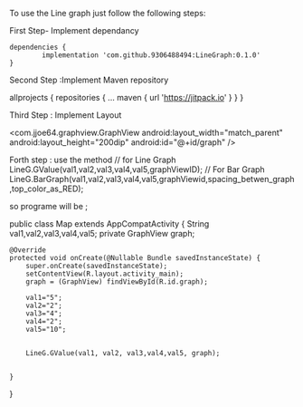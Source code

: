 To use the Line graph just follow the following steps:

First Step- Implement dependancy 

	dependencies {
	        implementation 'com.github.9306488494:LineGraph:0.1.0'
	}

Second Step :Implement Maven repository

allprojects {
		repositories {
			...
			maven { url 'https://jitpack.io' }
		}
	}

Third Step : Implement Layout

   <com.jjoe64.graphview.GraphView
        android:layout_width="match_parent"
        android:layout_height="200dip"
        android:id="@+id/graph" />

Forth step : use the method 
// for Line Graph
LineG.GValue(val1,val2,val3,val4,val5,graphViewID);
// For Bar Graph
LineG.BarGraph(val1,val2,val3,val4,val5,graphViewid,spacing_betwen_graph,top_color_as_RED);

so programe will be ;


public class Map extends AppCompatActivity {
    String val1,val2,val3,val4,val5;
    private GraphView graph;



    @Override
    protected void onCreate(@Nullable Bundle savedInstanceState) {
        super.onCreate(savedInstanceState);
        setContentView(R.layout.activity_main);
        graph = (GraphView) findViewById(R.id.graph);

        val1="5";
        val2="2";
        val3="4";
        val4="2";
        val5="10";


        LineG.GValue(val1, val2, val3,val4,val5, graph);


    }
}

